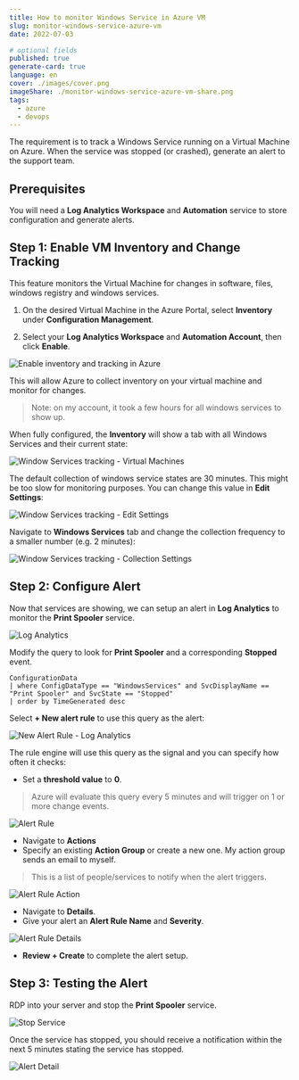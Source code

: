 ```yaml
---
title: How to monitor Windows Service in Azure VM
slug: monitor-windows-service-azure-vm
date: 2022-07-03

# optional fields
published: true
generate-card: true
language: en
cover: ./images/cover.png
imageShare: ./monitor-windows-service-azure-vm-share.png
tags:
  - azure
  - devops
---
```


The requirement is to track a Windows Service running on a Virtual Machine on Azure. When the service was stopped (or crashed), generate an alert to the support team.

## Prerequisites

You will need a **Log Analytics Workspace** and **Automation** service to store configuration and generate alerts.

## Step 1: Enable VM Inventory and Change Tracking

This feature monitors the Virtual Machine for changes in software, files, windows registry and windows services.

1. On the desired Virtual Machine in the Azure Portal, select **Inventory** under **Configuration Management**.

2. Select your **Log Analytics Workspace** and **Automation Account**, then click **Enable**.

![Enable inventory and tracking in Azure](./images/inventory.png)

This will allow Azure to collect inventory on your virtual machine and monitor for changes.

> Note: on my account, it took a few hours for all windows services to show up.

When fully configured, the **Inventory** will show a tab with all Windows Services and their current state:

![Window Services tracking - Virtual Machines](./images/win-services.png)

The default collection of windows service states are 30 minutes. This might be too slow for monitoring purposes. You can change this value in **Edit Settings**:

![Window Services tracking - Edit Settings](./images/edit-settings.png)

Navigate to **Windows Services** tab and change the collection frequency to a smaller number (e.g. 2 minutes):

![Window Services tracking - Collection Settings](./images/win-services-collection.png)

## Step 2: Configure Alert

Now that services are showing, we can setup an alert in **Log Analytics** to monitor the **Print Spooler** service.

![Log Analytics](./images/log-analytics-1.png)

Modify the query to look for **Print Spooler** and a corresponding **Stopped** event.

```
ConfigurationData
| where ConfigDataType == "WindowsServices" and SvcDisplayName == "Print Spooler" and SvcState == "Stopped"
| order by TimeGenerated desc
```

Select **+ New alert rule** to use this query as the alert:

![New Alert Rule - Log Analytics](./images/new-alert-rule.png)

The rule engine will use this query as the signal and you can specify how often it checks:

- Set a **threshold value** to **0**.

> Azure will evaluate this query every 5 minutes and will trigger on 1 or more change events.

![Alert Rule](./images/alert-rule.png)

- Navigate to **Actions**
- Specify an existing **Action Group** or create a new one. My action group sends an email to myself.

> This is a list of people/services to notify when the alert triggers.

![Alert Rule Action](./images/alert-rule-action.png)

- Navigate to **Details**.
- Give your alert an **Alert Rule Name** and **Severity**.

![Alert Rule Details](./images/alert-rule-details.png)

- **Review + Create** to complete the alert setup.

## Step 3: Testing the Alert

RDP into your server and stop the **Print Spooler** service.

![Stop Service](./images/stop-service.png)

Once the service has stopped, you should receive a notification within the next 5 minutes stating the service has stopped.

![Alert Detail](./images/alert-detail.png)
